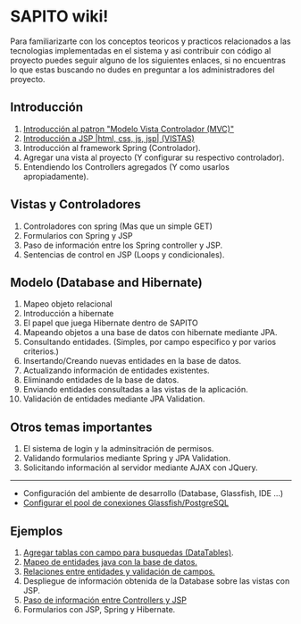 # SAPITO wiki! #

Para familiarizarte con los conceptos teoricos y practicos relacionados a las tecnologias implementadas en el sistema y asi contribuir con código al proyecto puedes seguir alguno de los siguientes enlaces, si no encuentras lo que estas buscando no dudes en preguntar a los administradores del proyecto.

## Introducción ##

1. [Introducción al patron "Modelo Vista Controlador (MVC)"](https://github.com/DiganmeGiovanni/SAPITO/wiki/Introducci%C3%B3n-al-patron-%22Modelo-Vista-Controlador-(MVC)%22)
2. [Introducción a JSP |html, css, js, jsp| (VISTAS)](https://github.com/DiganmeGiovanni/SAPITO/wiki/Introducci%C3%B3n-a-JSP)
3. Introducción al framework Spring (Controlador).
4. Agregar una vista al proyecto (Y configurar su respectivo controlador).
5. Entendiendo los Controllers agregados (Y como usarlos apropiadamente).

## Vistas y Controladores ##

1. Controladores con spring (Mas que un simple GET)
2. Formularios con Spring y JSP
3. Paso de información entre los Spring controller y JSP.
4. Sentencias de control en JSP (Loops y condicionales).

## Modelo (Database and Hibernate)

1. Mapeo objeto relacional
2. Introducción a hibernate
3. El papel que juega Hibernate dentro de SAPITO
4. Mapeando objetos a una base de datos con hibernate mediante JPA.
5. Consultando entidades. (Simples, por campo especifico y por varios criterios.)
6. Insertando/Creando nuevas entidades en la base de datos.
7. Actualizando información de entidades existentes.
8. Eliminando entidades de la base de datos.
9. Enviando entidades consultadas a las vistas de la aplicación.
10. Validación de entidades mediante JPA Validation.

## Otros temas importantes ##

1. El sistema de login y la adminsitración de permisos.
2. Validando formularios mediante Spring y JPA Validation.
3. Solicitando información al servidor mediante AJAX con JQuery.

--- ---

- Configuración del ambiente de desarrollo (Database, Glassfish, IDE ...)
- [Configurar el pool de conexiones Glassfish/PostgreSQL](./Configurar-el-Pool-de-conexiones)

## Ejemplos

1. [Agregar tablas con campo para busquedas (DataTables)](https://github.com/DiganmeGiovanni/SAPITO/wiki/Agregar-tablas-con-campo-para-busquedas-%28DataTables%29).
2. [Mapeo de entidades java con la base de datos.](https://github.com/DiganmeGiovanni/SAPITO/wiki/Mapeo-de-entidades-java-con-la-base-de-datos)
3. [Relaciones entre entidades y validación de campos.](./Relaciones-entre-entidades-y-validaci%C3%B3n-de-campos)
4. Despliegue de información obtenida de la Database sobre las vistas con JSP.
5. [Paso de información entre Controllers y JSP](./Paso-de-informaci%C3%B3n-entre-Controllers-y-Vistas-(JSP))
6. Formularios con JSP, Spring y Hibernate.
